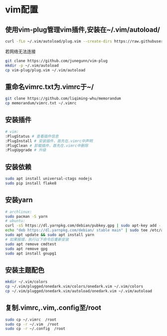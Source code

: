 # vim配置

## 使用vim-plug管理vim插件,安装在~/.vim/autoload/

```bash
curl -fLo ~/.vim/autoload/plug.vim --create-dirs https://raw.githubusercontent.com/junegunn/vim-plug/master/plug.vim
```

若网络无法连接

```bash
git clone https://github.com/junegunn/vim-plug
mkdir -p ~/.vim/autoload
cp vim-plug/plug.vim ~/.vim/autoload
```

## 重命名vimrc.txt为.vimrc于~/

```bash
git clone https://github.com/liqiming-whu/memorandum
cp memorandum/vimrc.txt ~/.vimrc
```

## 安装插件

```bash
# vim:
:PlugStatus # 查看插件信息
:PlugInstall # 安装插件，首先在.vimrc中声明
:PlugClean # 卸载插件，首先在.vimrc中删除
:PlugUpgrade # 升级
```

## 安装依赖

```bash
sudo apt install universal-ctags nodejs
sudo pip install flake8

```

## 安装yarn

```bash
# archlinux:
sudo pacman -S yarn
# ubuntu:
curl -sS https://dl.yarnpkg.com/debian/pubkey.gpg | sudo apt-key add -
echo "deb https://dl.yarnpkg.com/debian/ stable main" | sudo tee /etc/apt/sources.list.d/yarn.list
sudo apt update && sudo apt install yarn
# 如果报错，执行以下命令后重新安装
sudo apt remove cmdtest
sudo apt remove gpg
sudo apt install gnupg1
```

## 安装主题配色

```bash
mkdir ~/.vim/colors
cp ~/.vim/plugged/onedark.vim/colors/onedark.vim ~/.vim/colors
cp ~/.vim/plugged/onedark.vim/autoload/onedark.vim ~/.vim/autoload
```

## 复制.vimrc,.vim,.config至/root

```bash
sudo cp ~/.vimrc  /root
sudo cp -r ~/.vim  /root
sudo cp -r ~/.config  /root
```
